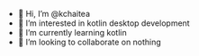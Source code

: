- 👋 Hi, I’m @kchaitea
- 👀 I’m interested in kotlin desktop development
- 🌱 I’m currently learning kotlin
- 💞️ I’m looking to collaborate on nothing

<!---
kchaitea/kchaitea is a ✨ special ✨ repository because its `README.md` (this file) appears on your GitHub profile.
You can click the Preview link to take a look at your changes.
--->
